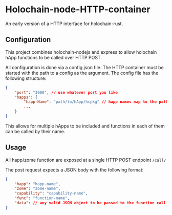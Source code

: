 # Holochain-node-HTTP-container

An early version of a HTTP interface for holochain-rust.

## Configuration

This project combines holochain-nodejs and express to allow holochain hApp functions to be called over HTTP POST.

All configuration is done via a config.json file. The HTTP container must be started with the path to a config as the argument. The config file has the following structure:

```json
{
	"port": "3000", // use whatever port you like
	"happs": {
		"happ-Name": "path/to/hApp/hcpkg" // happ names map to the path to the hcpkg file
		...
	}
}
```

This allows for multiple hApps to be included and functions in each of them can be called by their name.

## Usage

All happ/zome function are exposed at a single HTTP POST endpoint `/call/`

The post request expects a JSON body with the following format:

```json
{
	"happ": "happ-name",
	"zome": "zome-name",
	"capability": "capability-name",
	"func": "function-name",
	"data": // any valid JSON object to be passed to the function call
}
```

